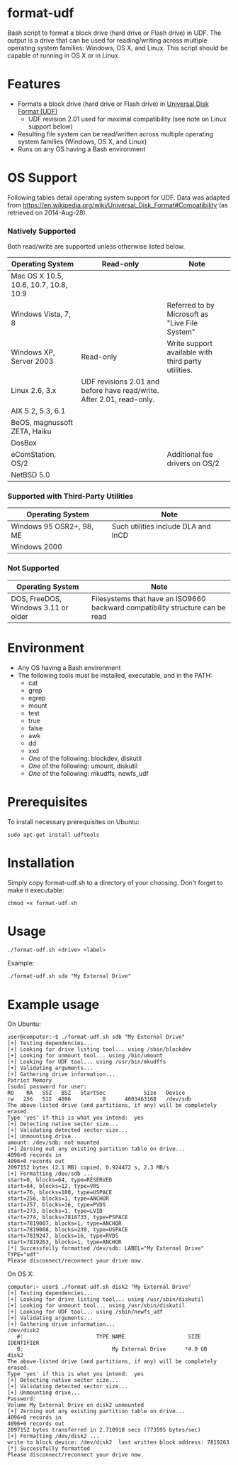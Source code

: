 format-udf
==========

Bash script to format a block drive (hard drive or Flash drive) in UDF.  The output is a drive that can be used for reading/writing across multiple operating system families:  Windows, OS X, and Linux.  This script should be capable of running in OS X or in Linux.


# Features
* Formats a block drive (hard drive or Flash drive) in <a href="https://en.wikipedia.org/wiki/Universal_Disk_Format">Universal Disk Format (UDF)</a>
    * UDF revision 2.01 used for maximal compatibility (see note on Linux support below)
* Resulting file system can be read/written across multiple operating system families (Windows, OS X, and Linux)
* Runs on any OS having a Bash environment


# OS Support
Following tables detail operating system support for UDF.  Data was adapted from https://en.wikipedia.org/wiki/Universal_Disk_Format#Compatibility (as retrieved on 2014-Aug-28).


### Natively Supported
Both read/write are supported unless otherwise listed below.

Operating System			|Read-only				|Note
----------------------------------------|---------------------------------------|----------------------------------------
Mac OS X 10.5, 10.6, 10.7, 10.8, 10.9	|					|
Windows Vista, 7, 8			|					|Referred to by Microsoft as "Live File System"
Windows XP, Server 2003			|Read-only				|Write support available with third party utilities.
Linux 2.6, 3.x				|UDF revisions 2.01 and before have read/write.  After 2.01, read-only.	| 
AIX 5.2, 5.3, 6.1			|					|
BeOS, magnussoft ZETA, Haiku		|					|
DosBox					|					|
eComStation, OS/2			|					|Additional fee drivers on OS/2
NetBSD 5.0				|					|


### Supported with Third-Party Utilities
Operating System			|Note
----------------------------------------|-----------------------------------
Windows 95 OSR2+, 98, ME		|Such utilities include DLA and InCD
Windows 2000				|


### Not Supported
Operating System			|Note
----------------------------------------|-------------------------------------------------
DOS, FreeDOS, Windows 3.11 or older	|Filesystems that have an ISO9660 backward compatibility structure can be read


# Environment
* Any OS having a Bash environment
* The following tools must be installed, executable, and in the PATH:
    * cat
    * grep
    * egrep
    * mount
    * test
    * true
    * false
    * awk
    * dd
    * xxd
    * *One* of the following:  blockdev, diskutil
    * *One* of the following:  umount, diskutil
    * *One* of the following:  mkudffs, newfs_udf


# Prerequisites
To install necessary prerequisites on Ubuntu:

    sudo apt-get install udftools


# Installation
Simply copy format-udf.sh to a directory of your choosing.  Don't forget to make it executable:

    chmod +x format-udf.sh


# Usage
```
./format-udf.sh <drive> <label>
```
Example:
```
./format-udf.sh sda "My External Drive"
```


# Example usage
On Ubuntu:
```
user@computer:~$ ./format-udf.sh sdb "My External Drive"
[+] Testing dependencies...
[+] Looking for drive listing tool... using /sbin/blockdev
[+] Looking for unmount tool... using /bin/umount
[+] Looking for UDF tool... using /usr/bin/mkudffs
[+] Validating arguments...
[+] Gathering drive information...
Patriot Memory
[sudo] password for user: 
RO    RA   SSZ   BSZ   StartSec            Size   Device
rw   256   512  4096          0      4003463168   /dev/sdb
The above-listed drive (and partitions, if any) will be completely erased.
Type 'yes' if this is what you intend:  yes
[+] Detecting native sector size...
[+] Validating detected sector size...
[+] Unmounting drive...
umount: /dev/sdb: not mounted
[+] Zeroing out any existing partition table on drive...
4096+0 records in
4096+0 records out
2097152 bytes (2.1 MB) copied, 0.924472 s, 2.3 MB/s
[+] Formatting /dev/sdb ...
start=0, blocks=64, type=RESERVED 
start=64, blocks=12, type=VRS 
start=76, blocks=180, type=USPACE 
start=256, blocks=1, type=ANCHOR 
start=257, blocks=16, type=PVDS 
start=273, blocks=1, type=LVID 
start=274, blocks=7818733, type=PSPACE 
start=7819007, blocks=1, type=ANCHOR 
start=7819008, blocks=239, type=USPACE 
start=7819247, blocks=16, type=RVDS 
start=7819263, blocks=1, type=ANCHOR 
[*] Successfully formatted /dev/sdb: LABEL="My External Drive" TYPE="udf"
Please disconnect/reconnect your drive now.
```

On OS X:
```
computer:~ user$ ./format-udf.sh disk2 "My External Drive"
[+] Testing dependencies...
[+] Looking for drive listing tool... using /usr/sbin/diskutil
[+] Looking for unmount tool... using /usr/sbin/diskutil
[+] Looking for UDF tool... using /sbin/newfs_udf
[+] Validating arguments...
[+] Gathering drive information...
/dev/disk2
   #:                       TYPE NAME                    SIZE       IDENTIFIER
   0:                            My External Drive      *4.0 GB     disk2
The above-listed drive (and partitions, if any) will be completely erased.
Type 'yes' if this is what you intend:  yes
[+] Detecting native sector size...
[+] Validating detected sector size...
[+] Unmounting drive...
Password:
Volume My External Drive on disk2 unmounted
[+] Zeroing out any existing partition table on drive...
4096+0 records in
4096+0 records out
2097152 bytes transferred in 2.710918 secs (773595 bytes/sec)
[+] Formatting /dev/disk2 ...
write to block device: /dev/disk2  last written block address: 7819263
[*] Successfully formatted 
Please disconnect/reconnect your drive now.
```

